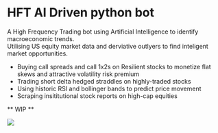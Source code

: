 # HFT AI Driven python bot
A High Frequency Trading bot using Artificial Intelligence to identify macroeconomic trends.  
Utilising US equity market data and derviative outlyers to find inteligent market opportunities.

- Buying call spreads and call 1x2s on Resilient stocks to monetize flat skews and attractive volatility risk premium
- Trading short delta  hedged straddles on highly-traded stocks   
- Using historic RSI and bollinger bands to predict price movement  
- Scraping insititutional stock reports on high-cap equities  

** WIP **  

<a href="https://www.buymeacoffee.com/amacarter"><img src="https://img.buymeacoffee.com/button-api/?text=Buy me a coffee&emoji=&slug=amacarter&button_colour=BD5FFF&font_colour=ffffff&font_family=Cookie&outline_colour=000000&coffee_colour=FFDD00"></a>
